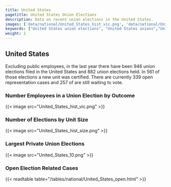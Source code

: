 ```yaml
---
title: United States
pagetitle: United States Union Elections
description: Data on recent union elections in the United States.
images: ['data/national/United_States_hist_vic.png', 'data/national/United_States_hist_size.png', 'data/national/United_States_10.png']
keywords: ["United States union elections", "United States unions","Union elections"]
weight: 1
---
```

##  United States

Excluding public employees, in the last year there have been 946 union elections filed in the United States and 882 union elections held. In 561 of those elections a new unit was certified. There are currently 339 open representation cases and 257 of are still waiting to vote.

### Number Employees in a Union Election by Outcome
{{< image src="United_States_hist_vic.png" >}}

### Number of Elections by Unit Size
{{< image src="United_States_hist_size.png" >}}

### Largest Private Union Elections
{{< image src="United_States_10.png" >}}

### Open Election Related Cases
{{< readtable table="/tables/national/United_States_open.html" >}}

